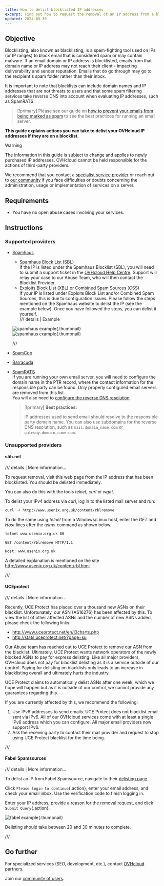 ```yaml
---
title: How to delist blocklisted IP addresses
excerpt: Find out how to request the removal of an IP address from a blocklist if your services are impaired by anti-spam providers
updated: 2024-09-30
---
```


## Objective

Blocklisting, also known as blacklisting, is a spam-fighting tool used on IPs (or IP ranges) to block email that is considered spam or may contain malware. If an email domain or IP address is blocklisted, emails from that domain name or IP address may not reach their client - impacting deliverability and sender reputation. Emails that do go through may go to the recipient's spam folder rather than their inbox.

It is important to note that blocklists can include domain names and IP addresses that are not threats to users and that some spam filtering services take reverse DNS into account when evaluating IP addresses, such as SpamRATS.

> [!primary]
> Please see our guide on [how to prevent your emails from being marked as spam](/pages/bare_metal_cloud/dedicated_servers/mail_sending_optimization) to see the best practices for running an email server.
>

**This guide explains actions you can take to delist your OVHcloud IP addresses if they are on a blocklist.**

> [!warning]
> The information in this guide is subject to change and applies to newly purchased IP addresses. OVHcloud cannot be held responsible for the actions of third-party providers.
>
> We recommend that you contact a [specialist service provider](/links/partner) or reach out to [our community](/links/community) if you face difficulties or doubts concerning the administration, usage or implementation of services on a server.
>

## Requirements

- You have no open abuse cases involving your services.

## Instructions

### Supported providers

- [Spamhaus](https://check.spamhaus.org/)

    - [Spamhaus Block List (SBL)](https://www.spamhaus.org/blocklists/spamhaus-blocklist/)  
    If the IP is listed under the Spamhaus Blocklist (SBL), you will need to submit a support ticket in the [OVHcloud Help Centre](https://help.ovhcloud.com/csm?id=csm_get_help). Support will relay your case to our Abuse Team, who will then contact the Blocklist Provider.
    - [Exploits Block List (XBL)](https://www.spamhaus.org/blocklists/exploits-blocklist/) or [Combined Spam Sources (CSS)](https://www.spamhaus.org/blocklists/combined-spam-sources/)  
    If your IP is listed under Exploits Block List and/or Combined Spam Sources, this is due to configuration issues. Please follow the steps mentioned on the Spamhaus website to delist the IP (see the example below). Once you have followed the steps, you can delist it yourself.  
    /// details | Example
    
    ![spamhaus example](images/blocklist1.png){.thumbnail}  
    ![spamhaus example](images/blocklist2.png){.thumbnail}

    ///

- [SpamCop](https://www.spamcop.net/bl.shtml)

- [Barracuda](https://check.spamhaus.org/)

- [SpamRATS](https://spamrats.com/lookup.php)  
    If you are running your own email server, you will need to configure the domain name in the PTR record, where the contact information for the responsible party can be found. Only properly configured email servers are removed from this list.  
    You will also need to [configure the reverse DNS resolution](/pages/bare_metal_cloud/virtual_private_servers/configuring-reverse-dns).  
    > [!primary]
    > **Best practices:**
    > 
    > IP addresses used to send email should resolve to the responsible party domain name. You can also use subdomains for the reverse DNS resolution, such as `mail.domain_name.com` or `gateway.domain_name.com`.


### Unsupported providers

#### s5h.net

/// details | More information...

To request removal, visit this web page from the IP address that has been blocklisted. You should be delisted immediately.

You can also do this with the tools *telnet*, *curl* or *wget*.

To delist your IPv4 address via *curl*, log in to the listed mail server and run:

```bash
curl -4 http://www.usenix.org.uk/content/rblremove
```

To do the same using *telnet* from a Windows/Linux host, enter the *GET* and *Host* lines after the *telnet* command as shown below.

```bash
telnet www.usenix.org.uk 80
```

```bash
GET /content/rblremove HTTP/1.1
```

```bash
Host: www.usenix.org.uk
```

A detailed explanation is mentioned on the site <http://www.usenix.org.uk/content/rbl.html>.

///

#### UCEprotect


/// details | More information...

Recently, UCE Protect has placed over a thousand new ASNs on their blacklist. Unfortunately, our ASN (AS16276) has been affected by this. To view the list of other affected ASNs and the number of new ASNs added, please check the following links:

- http://www.uceprotect.net/en/l3charts.php
- http://stats.uceprotect.net/?page=su

Our Abuse team has reached out to UCE Protect to remove our ASN from the blacklist. Ultimately, UCE Protect wants network operators of the newly blocked ASNs to pay for express delisting. Like all major providers, OVHcloud does not pay for blacklist delisting as it is a service outside of our control. Paying for delisting on blacklists only leads to an increase in blacklisting overall and ultimately hurts the industry.

UCE Protect claims to automatically delist ASNs after one week, which we hope will happen but as it is outside of our control, we cannot provide any guarantees regarding this.

If you are currently affected by this, we recommend the following:

1. Use IPv6 addresses to send emails. UCE Protect does not blacklist email sent via IPv6. All of our OVHcloud services come with at least a single IPv6 address which you can configure. All major email providers now support IPv6.
2. Ask the receiving party to contact their mail provider and request to stop using UCE Protect blacklist for the time being.


///

#### Fabel Spamsources

/// details | More information...

To delist an IP from Fabel Spamsource, navigate to their [delisting page](https://www.spamsources.fabel.dk/delist).

Click `Please login to continue`{.action}, enter your email address, and check your email inbox. Use the verification code to finish logging in.

Enter your IP address, provide a reason for the removal request, and click `Submit Query`{.action}.

![fabel example](images/blocklist3.png){.thumbnail}

Delisting should take between 20 and 30 minutes to complete.

///


## Go further

For specialized services (SEO, development, etc.), contact [OVHcloud partners](/links/partner).

Join our [community of users](/links/community).